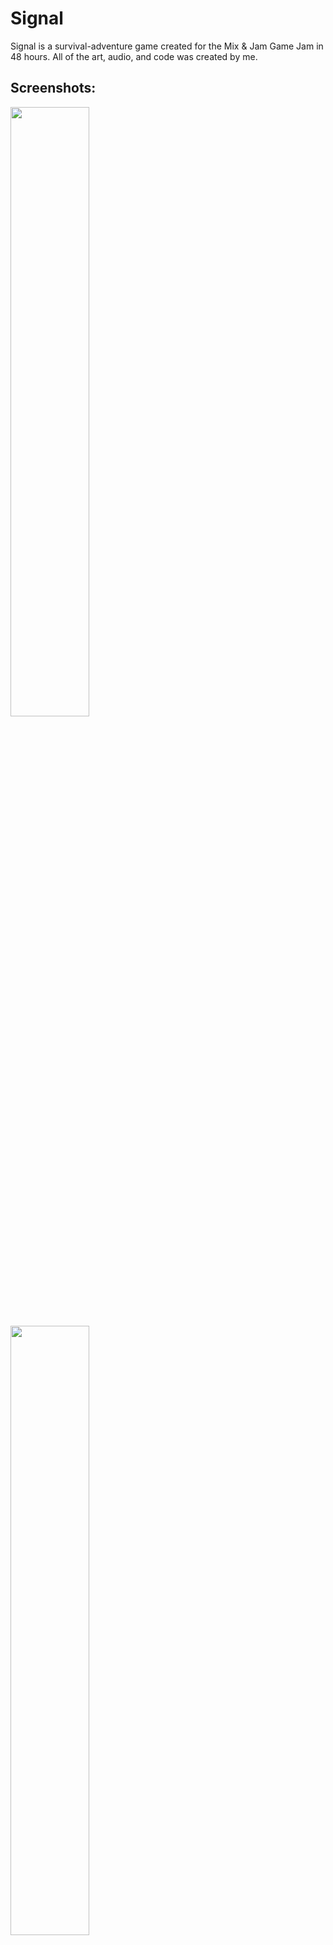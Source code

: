 # Signal
Signal is a survival-adventure game created for the Mix & Jam Game Jam in 48 hours. All of the art, audio, and code was created by me.

## Screenshots:
<p float="left">
<img src="https://img.itch.zone/aW1hZ2UvODI5Mjc5LzQ2NDc2NjQuanBn/794x1000/vnkD%2BW.jpg" width="50%">
<img src="https://img.itch.zone/aW1hZ2UvODI5Mjc5LzQ2NDc2NjUuanBn/794x1000/ssPwjP.jpg" width="50%">
<img src="https://img.itch.zone/aW1hZ2UvODI5Mjc5LzQ2NDc2NjMuanBn/794x1000/fcG7jZ.jpg" width="50%">
<img src="https://img.itch.zone/aW1hZ2UvODI5Mjc5LzQ2NDc2NjIuanBn/794x1000/1JFjmy.jpg" width="50%">
</p>
